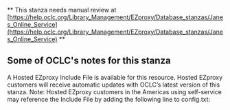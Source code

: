 ** This stanza needs manual review at [https://help.oclc.org/Library_Management/EZproxy/Database_stanzas/Janes_Online_Service](https://help.oclc.org/Library_Management/EZproxy/Database_stanzas/Janes_Online_Service) **

## Some of OCLC's notes for this stanza

A Hosted EZproxy Include File is available for this resource. Hosted EZproxy customers will receive automatic updates with OCLC&rsquo;s latest version of this stanza. Note: Hosted EZproxy customers in the Americas using self-service may reference the Include File by adding the following line to config.txt:

&nbsp;
